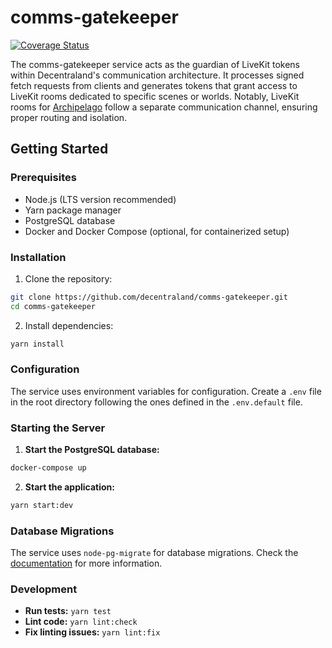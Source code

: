 # comms-gatekeeper

[![Coverage Status](https://coveralls.io/repos/github/decentraland/comms-gatekeeper/badge.svg?branch=coverage)](https://coveralls.io/github/decentraland/comms-gatekeeper?branch=coverage)

The comms-gatekeeper service acts as the guardian of LiveKit tokens within Decentraland's communication architecture. It processes signed fetch requests from clients and generates tokens that grant access to LiveKit rooms dedicated to specific scenes or worlds. Notably, LiveKit rooms for [Archipelago](https://github.com/decentraland/archipelago-workers) follow a separate communication channel, ensuring proper routing and isolation.

## Getting Started

### Prerequisites

- Node.js (LTS version recommended)
- Yarn package manager
- PostgreSQL database
- Docker and Docker Compose (optional, for containerized setup)

### Installation

1. Clone the repository:

```bash
git clone https://github.com/decentraland/comms-gatekeeper.git
cd comms-gatekeeper
```

2. Install dependencies:

```bash
yarn install
```

### Configuration

The service uses environment variables for configuration. Create a `.env` file in the root directory following the ones defined in the `.env.default` file.

### Starting the Server

1. **Start the PostgreSQL database:**

```bash
docker-compose up
```

2. **Start the application:**

```bash
yarn start:dev
```

### Database Migrations

The service uses `node-pg-migrate` for database migrations. Check the [documentation](https://salsita.github.io/node-pg-migrate/) for more information.

### Development

- **Run tests:** `yarn test`
- **Lint code:** `yarn lint:check`
- **Fix linting issues:** `yarn lint:fix`
